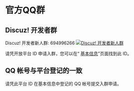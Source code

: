 # 官方QQ群
## Discuz! 开发者群
Discuz! 开发者新人群: 694996266 [![Discuz! 开发者新人群](https://pub.idqqimg.com/wpa/images/group.png "Discuz! 开发者新人群")](https://qm.qq.com/cgi-bin/qm/qr?k=cCtATS4nCyJThgIYst_ha1eRipiIBHJ7&jump_from=webapi)

请凭开放平台 ID 申请入群，您可以在“ [基本信息](https://open.dismall.com/?ac=edit&anchor=basesetting)”页面找到此 ID。

## QQ 帐号与平台登记的一致
请凭此平台 ID 在基本信息中登记的 QQ 帐号提交入群申请。
